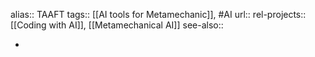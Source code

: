 alias:: TAAFT
tags:: [[AI tools for Metamechanic]], #AI 
url:: 
rel-projects:: [[Coding with AI]], [[Metamechanical AI]] 
see-also::

-